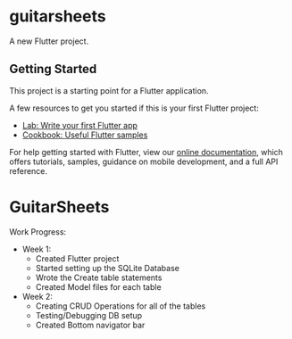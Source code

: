 # guitarsheets

A new Flutter project.

## Getting Started

This project is a starting point for a Flutter application.

A few resources to get you started if this is your first Flutter project:

- [Lab: Write your first Flutter app](https://flutter.dev/docs/get-started/codelab)
- [Cookbook: Useful Flutter samples](https://flutter.dev/docs/cookbook)

For help getting started with Flutter, view our
[online documentation](https://flutter.dev/docs), which offers tutorials,
samples, guidance on mobile development, and a full API reference.

# GuitarSheets

Work Progress:
  - Week 1:
    - Created Flutter project
    - Started setting up the SQLite Database
    - Wrote the Create table statements
    - Created Model files for each table
  - Week 2:
    - Creating CRUD Operations for all of the tables
    - Testing/Debugging DB setup
    - Created Bottom navigator bar
